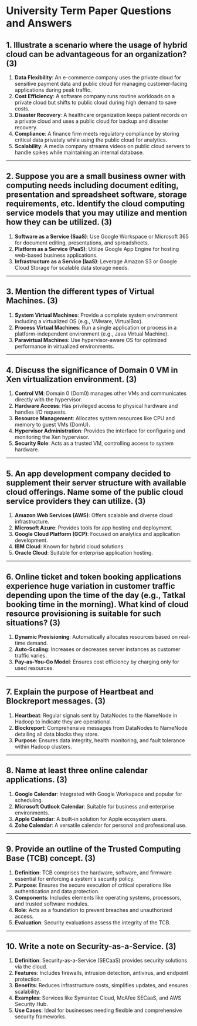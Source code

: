 # University Term Paper Questions and Answers

## 1. Illustrate a scenario where the usage of hybrid cloud can be advantageous for an organization? (3)
1. **Data Flexibility**: An e-commerce company uses the private cloud for sensitive payment data and public cloud for managing customer-facing applications during peak traffic.
2. **Cost Efficiency**: A software company runs routine workloads on a private cloud but shifts to public cloud during high demand to save costs.
3. **Disaster Recovery**: A healthcare organization keeps patient records on a private cloud and uses a public cloud for backup and disaster recovery.
4. **Compliance**: A finance firm meets regulatory compliance by storing critical data privately while using the public cloud for analytics.
5. **Scalability**: A media company streams videos on public cloud servers to handle spikes while maintaining an internal database.

---

## 2. Suppose you are a small business owner with computing needs including document editing, presentation and spreadsheet software, storage requirements, etc. Identify the cloud computing service models that you may utilize and mention how they can be utilized. (3)
1. **Software as a Service (SaaS)**: Use Google Workspace or Microsoft 365 for document editing, presentations, and spreadsheets.
2. **Platform as a Service (PaaS)**: Utilize Google App Engine for hosting web-based business applications.
3. **Infrastructure as a Service (IaaS)**: Leverage Amazon S3 or Google Cloud Storage for scalable data storage needs.

---

## 3. Mention the different types of Virtual Machines. (3)
1. **System Virtual Machines**: Provide a complete system environment including a virtualized OS (e.g., VMware, VirtualBox).
2. **Process Virtual Machines**: Run a single application or process in a platform-independent environment (e.g., Java Virtual Machine).
3. **Paravirtual Machines**: Use hypervisor-aware OS for optimized performance in virtualized environments.

---

## 4. Discuss the significance of Domain 0 VM in Xen virtualization environment. (3)
1. **Control VM**: Domain 0 (Dom0) manages other VMs and communicates directly with the hypervisor.
2. **Hardware Access**: Has privileged access to physical hardware and handles I/O requests.
3. **Resource Management**: Allocates system resources like CPU and memory to guest VMs (DomU).
4. **Hypervisor Administration**: Provides the interface for configuring and monitoring the Xen hypervisor.
5. **Security Role**: Acts as a trusted VM, controlling access to system hardware.

---

## 5. An app development company decided to supplement their server structure with available cloud offerings. Name some of the public cloud service providers they can utilize. (3)
1. **Amazon Web Services (AWS)**: Offers scalable and diverse cloud infrastructure.
2. **Microsoft Azure**: Provides tools for app hosting and deployment.
3. **Google Cloud Platform (GCP)**: Focused on analytics and application development.
4. **IBM Cloud**: Known for hybrid cloud solutions.
5. **Oracle Cloud**: Suitable for enterprise application hosting.

---

## 6. Online ticket and token booking applications experience huge variation in customer traffic depending upon the time of the day (e.g., Tatkal booking time in the morning). What kind of cloud resource provisioning is suitable for such situations? (3)
1. **Dynamic Provisioning**: Automatically allocates resources based on real-time demand.
2. **Auto-Scaling**: Increases or decreases server instances as customer traffic varies.
3. **Pay-as-You-Go Model**: Ensures cost efficiency by charging only for used resources.

---

## 7. Explain the purpose of Heartbeat and Blockreport messages. (3)
1. **Heartbeat**: Regular signals sent by DataNodes to the NameNode in Hadoop to indicate they are operational.
2. **Blockreport**: Comprehensive messages from DataNodes to NameNode detailing all data blocks they store.
3. **Purpose**: Ensures data integrity, health monitoring, and fault tolerance within Hadoop clusters.

---

## 8. Name at least three online calendar applications. (3)
1. **Google Calendar**: Integrated with Google Workspace and popular for scheduling.
2. **Microsoft Outlook Calendar**: Suitable for business and enterprise environments.
3. **Apple Calendar**: A built-in solution for Apple ecosystem users.
4. **Zoho Calendar**: A versatile calendar for personal and professional use.

---

## 9. Provide an outline of the Trusted Computing Base (TCB) concept. (3)
1. **Definition**: TCB comprises the hardware, software, and firmware essential for enforcing a system's security policy.
2. **Purpose**: Ensures the secure execution of critical operations like authentication and data protection.
3. **Components**: Includes elements like operating systems, processors, and trusted software modules.
4. **Role**: Acts as a foundation to prevent breaches and unauthorized access.
5. **Evaluation**: Security evaluations assess the integrity of the TCB.

---

## 10. Write a note on Security-as-a-Service. (3)
1. **Definition**: Security-as-a-Service (SECaaS) provides security solutions via the cloud.
2. **Features**: Includes firewalls, intrusion detection, antivirus, and endpoint protection.
3. **Benefits**: Reduces infrastructure costs, simplifies updates, and ensures scalability.
4. **Examples**: Services like Symantec Cloud, McAfee SECaaS, and AWS Security Hub.
5. **Use Cases**: Ideal for businesses needing flexible and comprehensive security frameworks.
